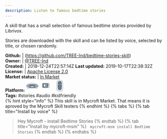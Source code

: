 ```yaml
---
description: Listen to famous bedtime stories
---
```

A skill that has a small selection of famous bedtime stories  provided by Librivox.

Stories are downloaded with the skill and can be listed by voice, selected by title, or chosen randomly.

**Github:** | (https://github.com/TREE-Ind/bedtime-stories-skill)  
**Owner:** | [@TREE-Ind](https://github.com/TREE-Ind)  
**Created:** | 2018-12-24T22:57:14Z  **Last updated:** 2019-10-17T22:38:32Z  
**License:** | [Apache License 2.0](https://api.github.com/licenses/apache-2.0)  
**Market status:** | [In Market](https://market.mycroft.ai/skill/bedtime-stories-skill)  
**Platform:**   ![](.gitbook/assets/mark-1-icon.png)  ![](.gitbook/assets/picroft-icon.png)  ![](.gitbook/assets/mark-2-icon.png)   
**Tags:** \#stories \#audio \#kidfriendly   
{% hint style="info" %}
This skill is in Mycroft Market. That means it is aproved by the Mycroft Skill testers
{% endhint %}
  {% tabs %}
{% tab title="Install by voice" %}
> Hey Mycroft - install Bedtime Stories
{% endtab %}
  {% tab title="Install by mycroft-msm" %}
``` mycroft-msm install Bedtime Stories```
{% endtab %}
  {% endtabs %}
  